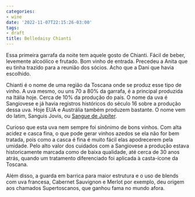 ```yaml
---
categories:
- wine
date: '2022-11-07T22:15:26-03:00'
tags:
- draft
title: Belledaisy Chianti
---
```


Essa primeira garrafa da noite tem aquele gosto de Chianti. Fácil de beber, levemente alcoólico e frutado. Bom vinho de entrada. Precedeu a Anita que eu tinha trazido para a reunião dos sócios. Acho que a Dani que havia escolhido.

Chianti é o nome de uma região da Toscana onde se produz esse tipo de vinho. A uva mesmo, ou uns 70 a 80% da garrafa, é a principal produzida na Itália hoje. Cerca de 10% da produção do país. O nome da uva é Sangiovese e já havia registros históricos do século 16 sobre a produção dessa uva. Hoje EUA e Austrália também produzem bastante. O nome vem do latim, Sanguis Jovis, ou [Sangue de Jupíter](http://mondovinho.blogspot.com/2010/08/uva-de-jupiter-emblema-da-italia.html).

Curioso que esta uva nem sempre foi sinônimo de bons vinhos. Com alta acidez e casca fina, o que pode gerar vinhos azedos se ela não for bem tratada, pois como a casca é fina é muito fácil elas apodrecerem pela umidade. Pelo alto valor dos cuidados com a Sangiovese a produção estava historicamente marcada como de baixa qualidade, até cerca de 30 anos atrás, quando um tratamento diferenciado foi aplicada à casta-ícone da Toscana.

Além disso, a guarda em barrica para maior estrutura e o uso de blends com uva francesa, Cabernet Sauvignon e Merlot por exemplo, deu origem aos chamados Supertoscanos, que ganhou fama no mundo afora.
